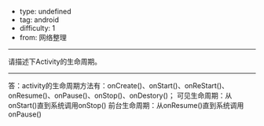 - type: undefined
- tag: android
- difficulty:  1
- from: 网络整理

--------

请描述下Activity的生命周期。

---------

答：activity的生命周期方法有：onCreate()、onStart()、onReStart()、onResume()、onPause()、onStop()、onDestory()；
可见生命周期：从onStart()直到系统调用onStop()
前台生命周期：从onResume()直到系统调用onPause()

